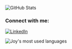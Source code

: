 <!--

### Hey there 👋

<img align="left" alt="Visual Studio Code" width="26px" src="https://raw.githubusercontent.com/github/explore/80688e429a7d4ef2fca1e82350fe8e3517d3494d/topics/visual-studio-code/visual-studio-code.png" />
**rezaJOY/rezaJOY** is a ✨ _special_ ✨ repository because its `README.md` (this file) appears on your GitHub profile.



- 🔭 I’m currently as App Developer at Myzoo.asia
- 🌱 I’m currently learning Docker
- 👯 I’m looking to collaborate on Cyber Security
- 💬 Ask me about Mobile Apps, Cyber Security, Ethical Hacking
- 📫 How to reach me: ziaurreza_joy@yahoo.com
- ⚡ Fun fact: I dont isolate myself while coding 

![python-programming-language-icon](https://user-images.githubusercontent.com/52202888/191547564-2ca4c9e6-0c95-4a24-95e8-1002b9a54b4d.png)

![GitHub Stats](https://github-readme-stats.vercel.app/api?username=rezaJOY&theme=tokyonight)
-->


 


![GitHub Stats](https://github-readme-stats.vercel.app/api?username=rezaJOY&theme=blue)


### Connect with me:

[![LinkedIn](https://img.shields.io/badge/LinkedIn-0077B5?style=for-the-badge&logo=linkedin&logoColor=white)](https://www.linkedin.com/in/ziaurrezajoy/)


<!--
- 🔭 Working as App Developer at  [MyZoo](https://myzoo.asia)
- 🔭 Working as Cyber Security Analyst at  [Fiverr](https://fiverr.com)
## I'm a Mobile App Developer & Pen-Tester
-->
<!--
| Stackoverflow Status |
| -------------------- |
| <a href="https://stackoverflow.com/users/7004995/eyllanesc"><img src="https://stackoverflow.com/users/flair/7004995.png" width="208" height="58" alt="Utshaw's Stack Overflow stat" title="Utshaw's Stack Overflow stat"></a> |
-->

<!--
### Languages and Tools:

<img align="left" alt="Android Studio" width="26px" src="https://user-images.githubusercontent.com/52202888/170240210-269951d3-416f-4fc6-bddb-e2da23e68040.png"/>
<img align="left" alt="Xcode" width="26px" src="https://user-images.githubusercontent.com/52202888/170240535-d028a7f8-cff2-49fd-9e9d-55b1daa83280.png"/>
<img align="left" alt="Visual Studio Code" width="26px" src="https://raw.githubusercontent.com/github/explore/80688e429a7d4ef2fca1e82350fe8e3517d3494d/topics/visual-studio-code/visual-studio-code.png" />
<img align="left" alt="Flutter" width="26px" src="https://user-images.githubusercontent.com/52202888/170240858-9a35014d-3f6b-4074-9ec0-546d4fdfe4d6.png"/>
<img align="left" alt="Dart" width="24px" src="https://user-images.githubusercontent.com/52202888/191546623-4b760f11-55c3-4906-a143-c182a602fd86.png"/>
<img align="left" alt="Kotlin" width="22px" src="https://user-images.githubusercontent.com/52202888/191547009-a595d8b5-8a28-44ab-8726-116f5a7f92d2.png"/>
<img align="left" alt="python" width="22px" src="https://user-images.githubusercontent.com/52202888/191547564-2ca4c9e6-0c95-4a24-95e8-1002b9a54b4d.png"/>
<img align="left" alt="HTML5" width="26px" src="https://raw.githubusercontent.com/github/explore/80688e429a7d4ef2fca1e82350fe8e3517d3494d/topics/html/html.png" />
<img align="left" alt="CSS3" width="26px" src="https://raw.githubusercontent.com/github/explore/80688e429a7d4ef2fca1e82350fe8e3517d3494d/topics/css/css.png" />
<img align="left" alt="MySQL" width="26px" src="https://raw.githubusercontent.com/github/explore/80688e429a7d4ef2fca1e82350fe8e3517d3494d/topics/mysql/mysql.png" />
<img align="left" alt="Git" width="26px" src="https://user-images.githubusercontent.com/52202888/191548670-4e0c90e0-a4b8-4817-814e-cd908d6e42fe.png" />
<img align="left" alt="Terminal" width="26px" src="https://raw.githubusercontent.com/github/explore/80688e429a7d4ef2fca1e82350fe8e3517d3494d/topics/terminal/terminal.png" />
<img align="left" alt="Kali Linux" width="26px" src="https://user-images.githubusercontent.com/52202888/170241169-520644ba-86fa-4b22-81e0-5e15b68c93c6.png"/>
<img align="left" alt="Burp Suite" width="26px" src="https://assets.tryhackme.com/img/modules/burp-suite.png"/>
<br />
<br />
-->





<img align="center" style="margin: 0 auto; display: block" src="https://github-readme-stats.vercel.app/api/top-langs/?username=rezaJOY" alt="Joy's most used languages" />




